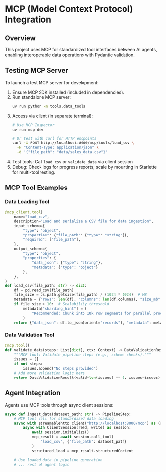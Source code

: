 # MCP (Model Context Protocol) Integration

## Overview
This project uses MCP for standardized tool interfaces between AI agents, enabling interoperable data operations with Pydantic validation.

## Testing MCP Server

To launch a test MCP server for development:

1. Ensure MCP SDK installed (included in dependencies).
2. Run standalone MCP server:
   ```bash
   uv run python -m tools.data_tools
   ```
3. Access via client (in separate terminal):
   ```bash
   # Use MCP Inspector
   uv run mcp dev
   
   # Or test with curl for HTTP endpoints
   curl -X POST http://localhost:8000/mcp/tools/load_csv \
     -H "Content-Type: application/json" \
     -d '{"file_path": "data/sales_data.csv"}'
   ```
4. Test tools: Call `load_csv` or `validate_data` via client session
5. Debug: Check logs for progress reports; scale by mounting in Starlette for multi-tool testing.

## MCP Tool Examples

### Data Loading Tool
```python
@mcp_client.tool(
    name="load_csv",
    description="Load and serialize a CSV file for data ingestion",
    input_schema={
        "type": "object", 
        "properties": {"file_path": {"type": "string"}},
        "required": ["file_path"],
    },
    output_schema={
        "type": "object",
        "properties": {
            "data_json": {"type": "string"}, 
            "metadata": {"type": "object"}
        },
    },
)
def load_csv(file_path: str) -> dict:
    df = pd.read_csv(file_path)
    file_size = os.path.getsize(file_path) / (1024 * 1024)  # MB
    metadata = {"rows": len(df), "columns": len(df.columns), "size_mb": file_size}
    if file_size > 10:  # Scalability threshold
        metadata["sharding_hint"] = (
            "Recommended: Chunk into 10k row segments for parallel processing."
        )
    return {"data_json": df.to_json(orient="records"), "metadata": metadata}
```

### Data Validation Tool
```python
@mcp.tool()
def validate_data(steps: List[dict], ctx: Context) -> DataValidationResult:
    """MCP tool: Validate pipeline steps (e.g., schema checks)."""
    issues = []
    if not steps:
        issues.append("No steps provided")
    # Add more validation logic here
    return DataValidationResult(valid=len(issues) == 0, issues=issues)
```

## Agent Integration

Agents use MCP tools through async client sessions:

```python
async def ingest_data(dataset_path: str) -> PipelineStep:
    # MCP tool call for standardized data loading
    async with streamablehttp_client("http://localhost:8000/mcp") as (read, write, _):
        async with ClientSession(read, write) as session:
            await session.initialize()
            mcp_result = await session.call_tool(
                "load_csv", {"file_path": dataset_path}
            )
            structured_load = mcp_result.structuredContent
    
    # Use loaded data in pipeline generation
    # ... rest of agent logic
```